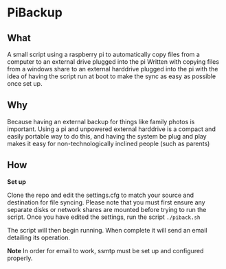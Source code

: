 # PiBackup

## What
A small script using a raspberry pi to automatically copy files from a computer to an external drive plugged into the pi
Written with copying files from a windows share to an external harddrive plugged into the pi with the idea of having the script run at boot to make the sync as easy as possible once set up.

## Why
Because having an external backup for things like family photos is important. Using a pi and unpowered external harddrive is a compact and easily portable way to do this, and having the system be plug and play makes it easy for non-technologically inclined people (such as parents)

## How

**Set up**

Clone the repo and edit the settings.cfg to match your source and destination for file syncing.
Please note that you must first ensure any separate disks or network shares are mounted before trying to run the script.
Once you have edited the settings, run the script
`./piback.sh`

The script will then begin running. When complete it will send an email detailing its operation. 

**Note** In order for email to work, ssmtp must be set up and configured properly. 

